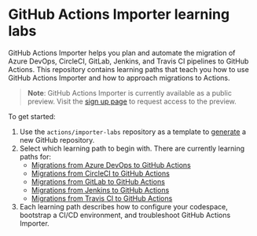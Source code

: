 # GitHub Actions Importer learning labs

GitHub Actions Importer helps you plan and automate the migration of Azure DevOps, CircleCI, GitLab, Jenkins, and Travis CI pipelines to GitHub Actions. This repository contains learning paths that teach you how to use GitHub Actions Importer and how to approach migrations to Actions.

> **Note**: GitHub Actions Importer is currently available as a public preview. Visit the [sign up page](https://github.com/features/actions-importer/signup) to request access to the preview.

To get started:

1. Use the `actions/importer-labs` repository as a template to [generate](https://github.com/actions/importer-labs/generate) a new GitHub repository.
2. Select which learning path to begin with. There are currently learning paths for:
   - [Migrations from Azure DevOps to GitHub Actions](/azure_devops/readme.md)
   - [Migrations from CircleCI to GitHub Actions](/circle_ci/readme.md)
   - [Migrations from GitLab to GitHub Actions](/gitlab/readme.md)
   - [Migrations from Jenkins to GitHub Actions](/jenkins/readme.md)
   - [Migrations from Travis CI to GitHub Actions](/travis/readme.md)
3. Each learning path describes how to configure your codespace, bootstrap a CI/CD environment, and troubleshoot GitHub Actions Importer.
